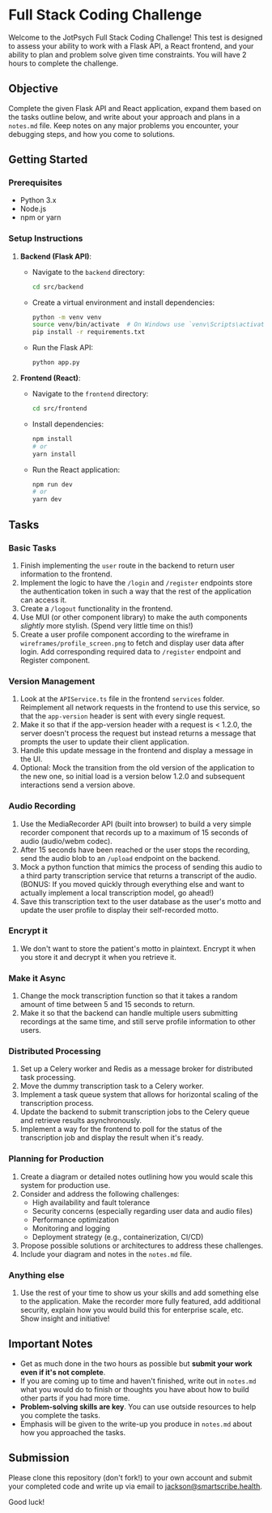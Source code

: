 # Full Stack Coding Challenge

Welcome to the JotPsych Full Stack Coding Challenge! This test is designed to assess your ability to work with a Flask API, a React frontend, and your ability to plan and problem solve given time constraints. You will have 2 hours to complete the challenge.

## Objective

Complete the given Flask API and React application, expand them based on the tasks outline below, and write about your approach and plans in a `notes.md` file. Keep notes on any major problems you encounter, your debugging steps, and how you come to solutions.

## Getting Started

### Prerequisites

- Python 3.x
- Node.js
- npm or yarn

### Setup Instructions

1. **Backend (Flask API)**:

   - Navigate to the `backend` directory:
     ```sh
     cd src/backend
     ```
   - Create a virtual environment and install dependencies:
     ```sh
     python -m venv venv
     source venv/bin/activate  # On Windows use `venv\Scripts\activate`
     pip install -r requirements.txt
     ```
   - Run the Flask API:
     ```sh
     python app.py
     ```

2. **Frontend (React)**:

   - Navigate to the `frontend` directory:
     ```sh
     cd src/frontend
     ```
   - Install dependencies:
     ```sh
     npm install
     # or
     yarn install
     ```
   - Run the React application:
     ```sh
     npm run dev
     # or
     yarn dev
     ```

## Tasks

### Basic Tasks

1. Finish implementing the `user` route in the backend to return user information to the frontend.
2. Implement the logic to have the `/login` and `/register` endpoints store the authentication token in such a way that the rest of the application can access it.
3. Create a `/logout` functionality in the frontend.
4. Use MUI (or other component library) to make the auth components _slightly_ more stylish. (Spend very little time on this!)
5. Create a user profile component according to the wireframe in `wireframes/profile_screen.png` to fetch and display user data after login. Add corresponding required data to `/register` endpoint and Register component.

### Version Management

1. Look at the `APIService.ts` file in the frontend `services` folder. Reimplement all network requests in the frontend to use this service, so that the `app-version` header is sent with every single request.
2. Make it so that if the app-version header with a request is < 1.2.0, the server doesn't process the request but instead returns a message that prompts the user to update their client application.
3. Handle this update message in the frontend and display a message in the UI.
4. Optional: Mock the transition from the old version of the application to the new one, so initial load is a version below 1.2.0 and subsequent interactions send a version above.

### Audio Recording

1. Use the MediaRecorder API (built into browser) to build a very simple recorder component that records up to a maximum of 15 seconds of audio (audio/webm codec).
2. After 15 seconds have been reached or the user stops the recording, send the audio blob to an `/upload` endpoint on the backend.
3. Mock a python function that mimics the process of sending this audio to a third party transcription service that returns a transcript of the audio. (BONUS: If you moved quickly through everything else and want to actually implement a local transcription model, go ahead!)
4. Save this transcription text to the user database as the user's motto and update the user profile to display their self-recorded motto.

### Encrypt it

1. We don't want to store the patient's motto in plaintext. Encrypt it when you store it and decrypt it when you retrieve it.

### Make it Async

1. Change the mock transcription function so that it takes a random amount of time between 5 and 15 seconds to return.
2. Make it so that the backend can handle multiple users submitting recordings at the same time, and still serve profile information to other users.

### Distributed Processing

1. Set up a Celery worker and Redis as a message broker for distributed task processing.
2. Move the dummy transcription task to a Celery worker.
3. Implement a task queue system that allows for horizontal scaling of the transcription process.
4. Update the backend to submit transcription jobs to the Celery queue and retrieve results asynchronously.
5. Implement a way for the frontend to poll for the status of the transcription job and display the result when it's ready.

### Planning for Production

1. Create a diagram or detailed notes outlining how you would scale this system for production use.
2. Consider and address the following challenges:
   - High availability and fault tolerance
   - Security concerns (especially regarding user data and audio files)
   - Performance optimization
   - Monitoring and logging
   - Deployment strategy (e.g., containerization, CI/CD)
3. Propose possible solutions or architectures to address these challenges.
4. Include your diagram and notes in the `notes.md` file.

### Anything else

1. Use the rest of your time to show us your skills and add something else to the application. Make the recorder more fully featured, add additional security, explain how you would build this for enterprise scale, etc. Show insight and initiative!

## Important Notes

- Get as much done in the two hours as possible but **submit your work even if it's not complete**.
- If you are coming up to time and haven't finished, write out in `notes.md` what you would do to finish or thoughts you have about how to build other parts if you had more time.
- **Problem-solving skills are key**. You can use outside resources to help you complete the tasks.
- Emphasis will be given to the write-up you produce in `notes.md` about how you approached the tasks.

## Submission

Please clone this repository (don't fork!) to your own account and submit your completed code and write up via email to jackson@smartscribe.health.

Good luck!
